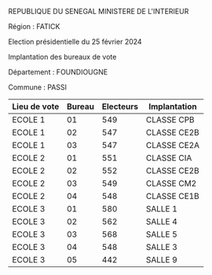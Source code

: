 REPUBLIQUE DU SENEGAL MINISTERE DE L'INTERIEUR

Région : FATICK

Election présidentielle du 25 février 2024

Implantation des bureaux de vote

Département : FOUNDIOUGNE

Commune : PASSI

| Lieu de vote | Bureau | Electeurs | Implantation |
| - | - | - | - |
| ECOLE 1 | 01 | 549 | CLASSE CPB |
| ECOLE 1 | 02 | 547 | CLASSE CE2B |
| ECOLE 1 | 03 | 547 | CLASSE CE2A |
| ECOLE 2 | 01 | 551 | CLASSE CIA |
| ECOLE 2 | 02 | 552 | CLASSE CE2B |
| ECOLE 2 | 03 | 549 | CLASSE CM2 |
| ECOLE 2 | 04 | 548 | CLASSE CE1B |
| ECOLE 3 | 01 | 580 | SALLE 1 |
| ECOLE 3 | 02 | 562 | SALLE 4 |
| ECOLE 3 | 03 | 568 | SALLE 5 |
| ECOLE 3 | 04 | 548 | SALLE 3 |
| ECOLE 3 | 05 | 442 | SALLE 9 |

<!-- PageNumber="16/20" -->

